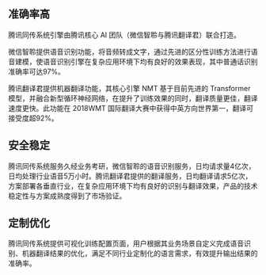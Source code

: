 ## 准确率高
腾讯同传系统引擎由腾讯核心 AI 团队（微信智聆与腾讯翻译君）联合打造。

微信智聆提供语音识别功能，将音频转成文字，通过先进的区分性训练方法进行语音建模，使语音识别引擎在复杂应用环境下均有良好的效果表现，其中普通话识别准确率可达97%。

腾讯翻译君提供机器翻译功能，其核心引擎 NMT 基于目前先进的 Transformer 模型，并融合新型循环神经网络，在提升了训练效果的同时，翻译质量更佳，翻译速度更快。此功能在 2018WMT 国际翻译大赛中获得中英方向世界第一，翻译可接受度超92%。

## 安全稳定
腾讯同传系统服务久经业务考研，微信智聆的语音识别服务，日均请求量4亿次，日均处理行业语音5万小时。腾讯翻译君提供的翻译服务，日均翻译请求5亿次，方案部署各垂直行业，在复杂应用环境下均有良好的识别与翻译效果，产品的技术稳定性与方案成熟度得到了市场验证。

## 定制优化
腾讯同传系统提供可视化训练配置页面，用户根据其业务场景自定义完成语音识别、机器翻译结果的优化，满足不同行业定制化的语言需求，有效提升输出结果的准确率。


